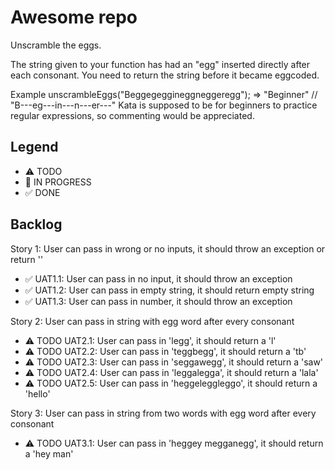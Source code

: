 # Awesome repo

Unscramble the eggs.

The string given to your function has had an "egg" inserted directly after each consonant. You need to return the string before it became eggcoded.

Example
unscrambleEggs("Beggegeggineggneggeregg"); => "Beginner"
//             "B---eg---in---n---er---"
Kata is supposed to be for beginners to practice regular expressions, so commenting would be appreciated.



## Legend
- ⚠ TODO
- 🚧 IN PROGRESS
- ✅ DONE

## Backlog

Story 1: User can pass in wrong or no inputs, it should throw an exception or return ''
- ✅ UAT1.1: User can pass in no input, it should throw an exception
- ✅ UAT1.2: User can pass in empty string, it should return empty string
- ✅ UAT1.3: User can pass in number, it should throw an exception

Story 2: User can pass in string with egg word after every consonant
- ⚠ TODO UAT2.1: User can pass in 'legg', it should return a 'l'
- ⚠ TODO UAT2.2: User can pass in 'teggbegg', it should return a 'tb'
- ⚠ TODO UAT2.3: User can pass in 'seggawegg', it should return a 'saw'
- ⚠ TODO UAT2.4: User can pass in 'leggalegga', it should return a 'lala'
- ⚠ TODO UAT2.5: User can pass in 'heggeleggleggo', it should return a 'hello'

Story 3: User can pass in string from two words with egg word after every consonant
- ⚠ TODO UAT3.1: User can pass in 'heggey megganegg', it should return a 'hey man'
